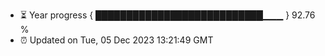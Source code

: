 - ⏳ Year progress { ███████████████████████████▁▁▁ } 92.76 %
- ⏰ Updated on Tue, 05 Dec 2023 13:21:49 GMT

